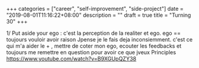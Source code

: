 +++
categories = ["career", "self-improvement", "side-project"]
date = "2019-08-01T11:16:22+08:00"
description = ""
draft = true
title = "Turning 30"
+++


1/ Put aside your ego : c'est la perception de la realiter et ego. 
ego == toujours vouloir avoir raison
Jpense  je le fais deja inconsiemment. c'est ce qui m'a aider le + , mettre de coter mon ego, ecouter les feedbacks et toujours me remettre en question pour avoir ce que jveux
Principles https://www.youtube.com/watch?v=B9XGUpQZY38